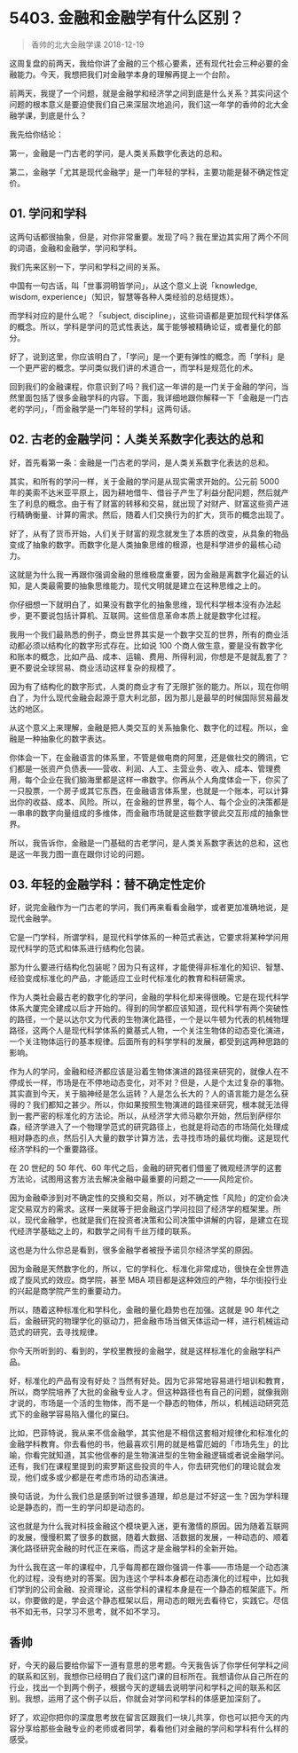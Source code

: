 # 5403. 金融和金融学有什么区别？
> 香帅的北大金融学课
2018-12-19

这周复盘的前两天，我给你讲了金融的三个核心要素，还有现代社会三种必要的金融能力。今天，我想把我们对金融学本身的理解再提上一个台阶。

前两天，我提了一个问题，就是金融学和经济学之间到底是什么关系？其实问这个问题的根本意义是要迫使我们自己来深层次地追问，我们这一年学的香帅的北大金融学课，到底是什么？

我先给你结论：

第一，金融是一门古老的学问，是人类关系数字化表达的总和。

第二，金融学「尤其是现代金融学」是一门年轻的学科，主要功能是替不确定性定价。

## 01. 学问和学科

这两句话都很抽象，但是，对你非常重要。发现了吗？我在里边其实用了两个不同的词语，金融和金融学，学问和学科。

我们先来区别一下，学问和学科之间的关系。

中国有一句古话，叫「世事洞明皆学问」，从这个意义上说「knowledge, wisdom, experience」（知识，智慧等各种人类经验的总结提炼）。

而学科对应的是什么呢？「subject, discipline」，这些词语都是更加现代科学体系的概念。所以，学科是学问的范式性表达，属于能够被精确论证，或者量化的部分。

好了，说到这里，你应该明白了，「学问」是一个更有弹性的概念，而「学科」是一个更严密的概念。学问类似我们讲的术道合一，而学科是规范化的术。

回到我们的金融课程，你意识到了吗？我们这一年讲的是一门关于金融的学问，当然里面包括了很多金融学科的内容。下面，我详细地跟你解释一下「金融是一门古老的学问」，「而金融学是一门年轻的学科」这两句话。

## 02. 古老的金融学问：人类关系数字化表达的总和

好，首先看第一条：金融是一门古老的学问，是人类关系数字化表达的总和。

其实，和所有的学问一样，关于金融的学问是从现实需求开始的。公元前 5000 年的美索不达米亚平原上，因为耕地借牛、借谷子产生了利益分配问题，然后就产生了利息的概念。由于有了财富的转移和交易，就出现了对财产、财富这些资产进行精确衡量、计算的需求。然后，随着人们交换行为的扩大，货币的概念出现了。

好了，从有了货币开始，人们关于财富的观念就发生了本质的改变，从具象的物品变成了抽象的数字。而数字化是人类抽象思维的根源，也是科学进步的最核心动力。

这就是为什么我一再跟你强调金融的思维极度重要，因为金融是离数字化最近的认知，是人类最需要的抽象思维能力。现代文明就是建立在这种思维之上的。

你仔细想一下就明白了，如果没有数字化的抽象思维，现代科学根本没有办法起步，更不要说包括计算机、互联网。这些信息革命本质上就是数字化过程。

我用一个我们最熟悉的例子，商业世界其实是一个数字交互的世界，所有的商业活动都必须以结构化的数字形式存在。比如说 100 个商人做生意，要是没有数字化和账本的概念，比如产品、成本、运输、费用、所得利润，你想是不是就乱套了？更不要说全球贸易、商业活动这样复杂的规模了。

因为有了结构化的数字形式，人类的商业才有了无限扩张的能力。所以，现在你明白了，为什么现代金融会起源于意大利北部，因为那儿是最早的时候国际贸易最发达的地区。

从这个意义上来理解，金融是把人类交互的关系抽象化、数字化的过程。所以，金融是一种抽象化的数字表达。

你体会一下，在金融语言的体系里，不管是做电商的阿里，还是做社交的腾讯，它们都是一张资产负债表——营收、利润、人工、主营业务、收入、成本、管理费用，每个企业在我们脑海里都是这样一串数字。你再从个人角度体会一下，你买了一只股票，一个房子或其它东西，在金融语言体系里，也就是一个账本，可以计算出你的收益、成本、风险。所以，在金融的世界里，每个人、每个企业的决策都是一串串的数字向量组成的多维体，而金融市场就是这些数字彼此交互形成的抽象世界。

所以，我告诉你，金融是一门基础的古老学问，是人类关系数字表达的总和，这也是这一年我力图一直在跟你讨论的问题。

## 03. 年轻的金融学科：替不确定性定价

好，说完金融作为一门古老的学问，我们再来看看金融学，或者更加准确地说，是现代金融学。

它是一门学科，所谓学科，是现代科学体系的一种范式表达，它要求将某种学问用现代科学的范式和体系进行结构化包装。

那为什么要进行结构化包装呢？因为只有这样，才能使得非标准化的知识、智慧、经验变成标准化的产品，才能适应工业时代标准化的教育和科研需求。

作为人类社会最古老的数字化的学问，金融的学科化却来得很晚。它是在现代科学体系大厦完全建成以后才开始的。得到的同学都应该知道，现代科学有两个突破性的路径，一个是以达尔文为代表的生物演化路径，一个是以牛顿为代表的机械物理路径，这两个人是现代科学体系的奠基式人物，一个关注生物体的动态变化演进，一个关注物体运行的基本规律。后面所有的科学学科的发展，都受到这两种思路的影响。

作为人的学问，金融和经济都应该是沿着生物体演进的路径来研究的，就像人在不停成长一样，市场是在不停地动态变化，对不对？但是，人是个太过复杂的事物。其实直到今天，关于脑神经是怎么运转？人是怎么长大的？人的语言能力是怎么获得的？我们都知之甚少。所以，你如果按照生物演进的路径来研究，根本就无法得到一套严密的标准化的方法论。所以，从经济学大师马歇尔开始，然后到萨缪尔森，经济学进入了一个物理学范式的研究路径上，也就是将动态的市场简化处理成相对静态的点，然后引入大量的数学计算方法，去寻找市场的最优均衡。这是现代经济学科的一个重要路径。

在 20 世纪的 50 年代、60 年代之后，金融的研究者们借鉴了微观经济学的这套方法论，试图用这套方法去解决金融中最重要的问题之一——风险定价。

因为金融牵涉到对不确定性的交换和交易，所以，对不确定性「风险」的定价会决定交易双方的需求。这样一来就等于把金融这门学问拉回了经济学的框架里。所以，现代金融学，也就是我们在投资者决策和公司决策中讲解的内容，是建立在现代经济学基础之上的，和数学之间有千丝万缕的联系。

这也是为什么你总是看到，很多金融学者被授予诺贝尔经济学奖的原因。

因为金融是天然数字化的，所以，它的学科化、标准化非常成功，很快在全世界造成了旋风式的效应。商学院，甚至 MBA 项目都是这种效应的产物，华尔街投行业的兴起是商学院产生的重要动力。

所以，随着这种标准化和学科化，金融的量化趋势也在加强。这就是 90 年代之后，金融研究的物理学化的驱动力，把金融市场当做天体运动一样，进行机械运动范式的研究，去寻找规律。

你今天所听到的、看到的，学校里教授的金融学，就是这样标准化的金融学科产品。

好，标准化的产品有没有好处？当然有好处。因为它非常地容易进行培训和教育，所以，商学院培养了大批的金融专业人才。但这种路径也有自己的问题，就像我刚才说的，市场是一个活的生物体，而不是一个静态的物体，所以，机械运动研究范式下的金融学容易陷入僵化的窠臼。

比如，巴菲特说，我从来不信金融学，其实他是不相信这套相对规律化和标准化的金融学科教育。你去看他的书，他最喜欢引用的就是格雷厄姆的「市场先生」的比喻，你看完就知道，其实他信奉的是生物演进型的生物金融逻辑或者说金融学问。还有，我们在课程里提到的索罗斯这些投资的牛人，你去研究他们的理论就会发现，他们或多或少都是在考虑市场的动态演进。

换句话说，为什么我们总是感到听过很多道理，却总是过不好这一生？因为学科理论是静态的，而一生的学问却是动态的。

这也就是为什么我对科技金融这个模块更入迷，更有激情的原因。因为随着互联网的发展，慢慢积累了很多的数据，随着大数据、活数据的发展，一种动态的、顺着演化路径研究金融的时代正在来临，而这才是金融学科的全新开始。

为什么我在这一年的课程中，几乎每周都在跟你强调一件事——市场是一个动态演化的过程，没有绝对的答案。因为连这个学科本身都在动态演化的过程中，比如我们学到的公司金融、投资理论，这些学科的课程本身是在一个静态的框架底下。所以，你要做的是，学会这个静态框架以后，用动态的眼光去看待它，实践它。尽信书不如无书，只学习不思考，就不如不学习。

## 香帅

好，今天的最后要给你留下一道有意思的思考题。今天我告诉了你学任何学科之间的联系和区别，我想你已经明白了我们这门课的目标所在。我想请你从自己所在的行业，找出一个到两个例子，根据今天的逻辑去说明学问和学科之间的联系和区别。我想，运用了这个例子以后，你就会对学问和学科的体感更加深刻了。

好了，欢迎你把你的深度思考放在留言区跟我们一块儿共享，你也可以把今天的内容分享给那些金融专业的老师或者同学，看看他们对金融的学问和学科有什么样的感受。


